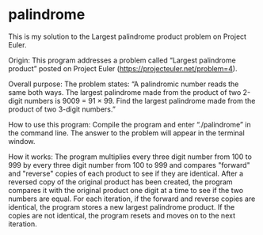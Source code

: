 # palindrome

This is my solution to the Largest palindrome product problem on Project Euler.

Origin: This program addresses a problem called “Largest palindrome product” posted on Project Euler (https://projecteuler.net/problem=4).

Overall purpose: The problem states: “A palindromic number reads the same both ways. The largest palindrome made from the product of two 2-digit numbers is 9009 = 91 × 99. Find the largest palindrome made from the product of two 3-digit numbers.”

How to use this program: Compile the program and enter “./palindrome” in the command line. The answer to the problem will appear in the terminal window.

How it works: The program multiplies every three digit number from 100 to 999 by every three digit number from 100 to 999 and compares "forward" and "reverse" copies of each product to see if they are identical. After a reversed copy of the original product has been created, the program compares it with the original product one digit at a time to see if the two numbers are equal. For each iteration, if the forward and reverse copies are identical, the program stores a new largest palindrome product. If the copies are not identical, the program resets and moves on to the next iteration.   
